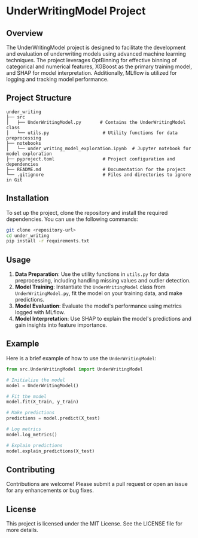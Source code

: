 # UnderWritingModel Project

## Overview
The UnderWritingModel project is designed to facilitate the development and evaluation of underwriting models using advanced machine learning techniques. The project leverages OptBinning for effective binning of categorical and numerical features, XGBoost as the primary training model, and SHAP for model interpretation. Additionally, MLflow is utilized for logging and tracking model performance.

## Project Structure
```
under_writing
├── src
│   ├── UnderWritingModel.py       # Contains the UnderWritingModel class
│   └── utils.py                    # Utility functions for data preprocessing
├── notebooks
│   └── under_writing_model_exploration.ipynb  # Jupyter notebook for model exploration
├── pyproject.toml                  # Project configuration and dependencies
├── README.md                       # Documentation for the project
└── .gitignore                      # Files and directories to ignore in Git
```

## Installation
To set up the project, clone the repository and install the required dependencies. You can use the following commands:

```bash
git clone <repository-url>
cd under_writing
pip install -r requirements.txt
```

## Usage
1. **Data Preparation**: Use the utility functions in `utils.py` for data preprocessing, including handling missing values and outlier detection.
2. **Model Training**: Instantiate the `UnderWritingModel` class from `UnderWritingModel.py`, fit the model on your training data, and make predictions.
3. **Model Evaluation**: Evaluate the model's performance using metrics logged with MLflow.
4. **Model Interpretation**: Use SHAP to explain the model's predictions and gain insights into feature importance.

## Example
Here is a brief example of how to use the `UnderWritingModel`:

```python
from src.UnderWritingModel import UnderWritingModel

# Initialize the model
model = UnderWritingModel()

# Fit the model
model.fit(X_train, y_train)

# Make predictions
predictions = model.predict(X_test)

# Log metrics
model.log_metrics()

# Explain predictions
model.explain_predictions(X_test)
```

## Contributing
Contributions are welcome! Please submit a pull request or open an issue for any enhancements or bug fixes.

## License
This project is licensed under the MIT License. See the LICENSE file for more details.
